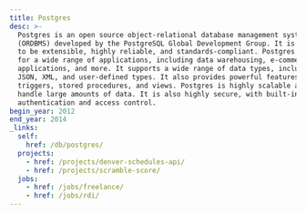 ```yaml
---
title: Postgres
desc: >-
  Postgres is an open source object-relational database management system
  (ORDBMS) developed by the PostgreSQL Global Development Group. It is designed
  to be extensible, highly reliable, and standards-compliant. Postgres is used
  for a wide range of applications, including data warehousing, e-commerce, web
  applications, and more. It supports a wide range of data types, including
  JSON, XML, and user-defined types. It also provides powerful features such as
  triggers, stored procedures, and views. Postgres is highly scalable and can
  handle large amounts of data. It is also highly secure, with built-in
  authentication and access control.
begin_year: 2012
end_year: 2014
_links:
  self:
    href: /db/postgres/
  projects:
    - href: /projects/denver-schedules-api/
    - href: /projects/scramble-score/
  jobs:
    - href: /jobs/freelance/
    - href: /jobs/rdi/
---
```

